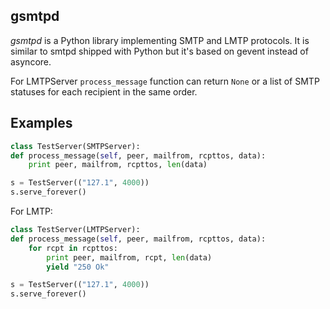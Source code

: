 ## gsmtpd

_gsmtpd_ is a Python library implementing SMTP and LMTP protocols. It is similar to smtpd shipped with Python but it's based on gevent instead of asyncore.

For LMTPServer `process_message` function can return `None` or a list of SMTP statuses for each recipient in the same order.

## Examples

```python
class TestServer(SMTPServer):
def process_message(self, peer, mailfrom, rcpttos, data):
    print peer, mailfrom, rcpttos, len(data)

s = TestServer(("127.1", 4000))
s.serve_forever()
```

For LMTP:
```python
class TestServer(LMTPServer):
def process_message(self, peer, mailfrom, rcpttos, data):
    for rcpt in rcpttos:
        print peer, mailfrom, rcpt, len(data)
        yield "250 Ok"

s = TestServer(("127.1", 4000))
s.serve_forever()
```

